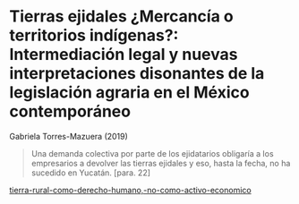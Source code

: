 # Tierras ejidales ¿Mercancía o territorios indígenas?: Intermediación legal y nuevas interpretaciones disonantes de la legislación agraria en el México contemporáneo

Gabriela Torres-Mazuera (2019)

 >
 > Una demanda colectiva por parte de los ejidatarios obligaría a los empresarios a devolver las tierras ejidales y eso, hasta la fecha, no ha sucedido en Yucatán. [para. 22]

[tierra-rural-como-derecho-humano,-no-como-activo-economico](tierra-rural-como-derecho-humano,-no-como-activo-economico.md)
